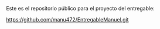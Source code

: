 Este es el repositorio público para el proyecto del entregable:

https://github.com/manu472/EntregableManuel.git
